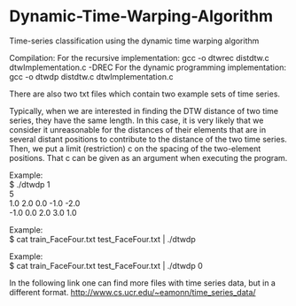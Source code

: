 # Dynamic-Time-Warping-Algorithm
Time-series classification using the dynamic time warping algorithm

Compilation:
For the recursive implementation:
gcc -o dtwrec distdtw.c dtwImplementation.c -DREC
For the dynamic programming implementation:
gcc -o dtwdp distdtw.c dtwImplementation.c

There are also two txt files which contain two example sets of time series.

Typically, when we are interested in finding the DTW distance of two time series, they have the same length.
In this case, it is very likely that we consider it unreasonable for the distances of their elements that are in several distant positions  to contribute to the distance of the two time series.
Then, we put a limit (restriction) c on the spacing of the two-element positions.
That c can be given as an argument when executing the program.

Example:  
$ ./dtwdp 1  
5  
1.0 2.0 0.0 -1.0 -2.0  
-1.0 0.0 2.0 3.0 1.0  

Example:  
$ cat train_FaceFour.txt test_FaceFour.txt | ./dtwdp

Example:  
$ cat train_FaceFour.txt test_FaceFour.txt | ./dtwdp 0

In the following link one can find more files with time series data, but in a different format.
http://www.cs.ucr.edu/~eamonn/time_series_data/
